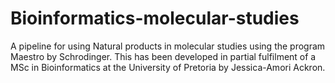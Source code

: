 # Bioinformatics-molecular-studies
A pipeline for using Natural products in molecular studies using the program Maestro by Schrodinger. This has been developed in partial fulfilment of a MSc in Bioinformatics at the University of Pretoria by Jessica-Amori Ackron.

